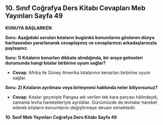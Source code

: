 ## 10. Sınıf Coğrafya Ders Kitabı Cevapları Meb Yayınları Sayfa 49

**KONUYA BAŞLARKEN**

**Soru: Aşağıdaki soruları kıtaların bugünkü konumlarını gösteren dünya haritasından yararlanarak cevaplayınız ve cevaplarınızı arkadaşlarınızla paylaşınız.**

**Soru: 1) Kıtaların kenarları dikkate alındığında, bir araya gelmeleri durumunda hangi kıtalar birbirine uyum sağlar?**

* **Cevap**: Afrika ile Güney Amerika kıtalarının kenarları birbirine uyum sağlar.

**Soru: 2) Kıtaların ayrılması veya birleşmesi hakkında neler biliyorsunuz?**

* **Cevap**: Kıtalar geçmişte Pangea adı verilen tek kara parçası hâlindeydi, zamanla levha hareketleriyle ayrıldılar. Günümüzde de levhalar hareket ederek kıtaların konumlarını değiştirmeye devam etmektedir.

**10. Sınıf Meb Yayınları Coğrafya Ders Kitabı Sayfa 49**